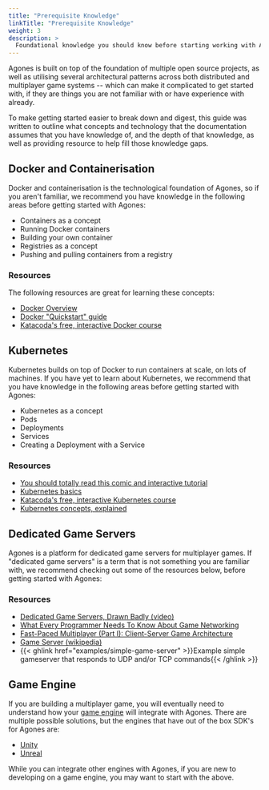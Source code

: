 ```yaml
---
title: "Prerequisite Knowledge"
linkTitle: "Prerequisite Knowledge"
weight: 3
description: >
  Foundational knowledge you should know before starting working with Agones.
---
```


Agones is built on top of the foundation of multiple open source projects, as well as utilising
several architectural patterns across both distributed and multiplayer game systems -- which can
make it complicated to get started with, if they are things you are not familiar with or have
experience with already.

To make getting started easier to break down and digest, this guide was written to outline what concepts and
technology that the documentation assumes that you have knowledge of, and the
depth of that knowledge, as well as providing resource to help fill those knowledge gaps.

## Docker and Containerisation

Docker and containerisation is the technological foundation of Agones, so if you aren't familiar,
we recommend you have knowledge in the following areas before getting started with Agones:

* Containers as a concept
* Running Docker containers
* Building your own container
* Registries as a concept
* Pushing and pulling containers from a registry

### Resources

The following resources are great for learning these concepts:

* [Docker Overview](https://docs.docker.com/get-started/overview/)
* [Docker "Quickstart" guide](https://docs.docker.com/get-started/)
* [Katacoda's free, interactive Docker course](https://www.katacoda.com/courses/docker)

## Kubernetes

Kubernetes builds on top of Docker to run containers at scale, on lots of machines. 
If you have yet to learn about Kubernetes, we recommend that you have knowledge in the following
areas before getting started with Agones:

* Kubernetes as a concept
* Pods
* Deployments
* Services
* Creating a Deployment with a Service

### Resources

* [You should totally read this comic and interactive tutorial](https://cloud.google.com/kubernetes-engine/kubernetes-comic/)
* [Kubernetes basics](https://kubernetes.io/docs/tutorials/kubernetes-basics/)
* [Katacoda's free, interactive Kubernetes course](https://www.katacoda.com/courses/kubernetes)
* [Kubernetes concepts, explained](https://kubernetes.io/docs/concepts/)

## Dedicated Game Servers

Agones is a platform for dedicated game servers for multiplayer games. If "dedicated game servers" is a term that is not
something you are familiar with, we recommend checking out some of the resources below, before getting started with
Agones:

### Resources

* [Dedicated Game Servers, Drawn Badly (video)](https://www.youtube.com/watch?v=Nl_FIGFtYdc)
* [What Every Programmer Needs To Know About Game Networking](https://gafferongames.com/post/what_every_programmer_needs_to_know_about_game_networking/)
* [Fast-Paced Multiplayer (Part I): Client-Server Game Architecture](https://www.gabrielgambetta.com/client-server-game-architecture.html)  
* [Game Server (wikipedia)](https://en.wikipedia.org/wiki/Game_server)
* {{< ghlink href="examples/simple-game-server" >}}Example simple gameserver that responds to UDP and/or
 TCP commands{{< /ghlink >}}

## Game Engine

If you are building a multiplayer game, you will eventually need to understand how your
[game engine](https://en.wikipedia.org/wiki/Game_engine) will integrate with Agones.
There are multiple possible solutions, but the engines that have out of the box SDK's for Agones are:

* [Unity](https://unity.com/)
* [Unreal](https://www.unrealengine.com/)

While you can integrate other engines with Agones, if you are new to developing on a game engine, you may want to
start with the above.